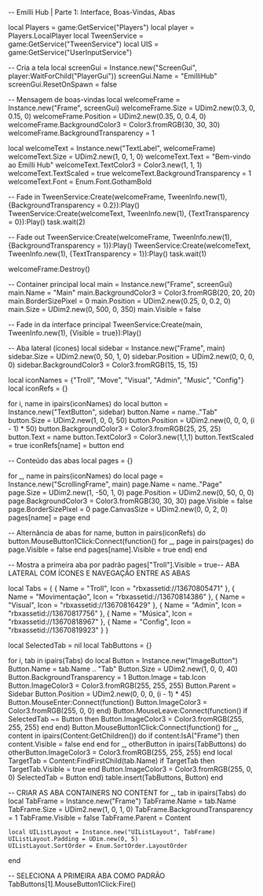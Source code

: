 -- Emilli Hub | Parte 1: Interface, Boas-Vindas, Abas

local Players = game:GetService("Players")
local player = Players.LocalPlayer
local TweenService = game:GetService("TweenService")
local UIS = game:GetService("UserInputService")

-- Cria a tela
local screenGui = Instance.new("ScreenGui", player:WaitForChild("PlayerGui"))
screenGui.Name = "EmilliHub"
screenGui.ResetOnSpawn = false

-- Mensagem de boas-vindas
local welcomeFrame = Instance.new("Frame", screenGui)
welcomeFrame.Size = UDim2.new(0.3, 0, 0.15, 0)
welcomeFrame.Position = UDim2.new(0.35, 0, 0.4, 0)
welcomeFrame.BackgroundColor3 = Color3.fromRGB(30, 30, 30)
welcomeFrame.BackgroundTransparency = 1

local welcomeText = Instance.new("TextLabel", welcomeFrame)
welcomeText.Size = UDim2.new(1, 0, 1, 0)
welcomeText.Text = "Bem-vindo ao Emilli Hub"
welcomeText.TextColor3 = Color3.new(1, 1, 1)
welcomeText.TextScaled = true
welcomeText.BackgroundTransparency = 1
welcomeText.Font = Enum.Font.GothamBold

-- Fade in
TweenService:Create(welcomeFrame, TweenInfo.new(1), {BackgroundTransparency = 0.2}):Play()
TweenService:Create(welcomeText, TweenInfo.new(1), {TextTransparency = 0}):Play()
task.wait(2)

-- Fade out
TweenService:Create(welcomeFrame, TweenInfo.new(1), {BackgroundTransparency = 1}):Play()
TweenService:Create(welcomeText, TweenInfo.new(1), {TextTransparency = 1}):Play()
task.wait(1)

welcomeFrame:Destroy()

-- Container principal
local main = Instance.new("Frame", screenGui)
main.Name = "Main"
main.BackgroundColor3 = Color3.fromRGB(20, 20, 20)
main.BorderSizePixel = 0
main.Position = UDim2.new(0.25, 0, 0.2, 0)
main.Size = UDim2.new(0, 500, 0, 350)
main.Visible = false

-- Fade in da interface principal
TweenService:Create(main, TweenInfo.new(1), {Visible = true}):Play()

-- Aba lateral (ícones)
local sidebar = Instance.new("Frame", main)
sidebar.Size = UDim2.new(0, 50, 1, 0)
sidebar.Position = UDim2.new(0, 0, 0, 0)
sidebar.BackgroundColor3 = Color3.fromRGB(15, 15, 15)

local iconNames = {"Troll", "Move", "Visual", "Admin", "Music", "Config"}
local iconRefs = {}

for i, name in ipairs(iconNames) do
	local button = Instance.new("TextButton", sidebar)
	button.Name = name.."Tab"
	button.Size = UDim2.new(1, 0, 0, 50)
	button.Position = UDim2.new(0, 0, 0, (i - 1) * 50)
	button.BackgroundColor3 = Color3.fromRGB(25, 25, 25)
	button.Text = name
	button.TextColor3 = Color3.new(1,1,1)
	button.TextScaled = true
	iconRefs[name] = button
end

-- Conteúdo das abas
local pages = {}

for _, name in pairs(iconNames) do
	local page = Instance.new("ScrollingFrame", main)
	page.Name = name.."Page"
	page.Size = UDim2.new(1, -50, 1, 0)
	page.Position = UDim2.new(0, 50, 0, 0)
	page.BackgroundColor3 = Color3.fromRGB(30, 30, 30)
	page.Visible = false
	page.BorderSizePixel = 0
	page.CanvasSize = UDim2.new(0, 0, 2, 0)
	pages[name] = page
end

-- Alternância de abas
for name, button in pairs(iconRefs) do
	button.MouseButton1Click:Connect(function()
		for _, page in pairs(pages) do page.Visible = false end
		pages[name].Visible = true
	end)
end

-- Mostra a primeira aba por padrão
pages["Troll"].Visible = true-- ABA LATERAL COM ÍCONES E NAVEGAÇÃO ENTRE AS ABAS

local Tabs = {
	{ Name = "Troll", Icon = "rbxassetid://13670805471" },
	{ Name = "Movimentação", Icon = "rbxassetid://13670814386" },
	{ Name = "Visual", Icon = "rbxassetid://13670816429" },
	{ Name = "Admin", Icon = "rbxassetid://13670817756" },
	{ Name = "Música", Icon = "rbxassetid://13670818967" },
	{ Name = "Config", Icon = "rbxassetid://13670819923" }
}

local SelectedTab = nil
local TabButtons = {}

for i, tab in ipairs(Tabs) do
	local Button = Instance.new("ImageButton")
	Button.Name = tab.Name .. "Tab"
	Button.Size = UDim2.new(1, 0, 0, 40)
	Button.BackgroundTransparency = 1
	Button.Image = tab.Icon
	Button.ImageColor3 = Color3.fromRGB(255, 255, 255)
	Button.Parent = Sidebar
	Button.Position = UDim2.new(0, 0, 0, (i - 1) * 45)
	Button.MouseEnter:Connect(function()
		Button.ImageColor3 = Color3.fromRGB(255, 0, 0)
	end)
	Button.MouseLeave:Connect(function()
		if SelectedTab ~= Button then
			Button.ImageColor3 = Color3.fromRGB(255, 255, 255)
		end
	end)
	Button.MouseButton1Click:Connect(function()
		for _, content in ipairs(Content:GetChildren()) do
			if content:IsA("Frame") then
				content.Visible = false
			end
		end
		for _, otherButton in ipairs(TabButtons) do
			otherButton.ImageColor3 = Color3.fromRGB(255, 255, 255)
		end
		local TargetTab = Content:FindFirstChild(tab.Name)
		if TargetTab then
			TargetTab.Visible = true
		end
		Button.ImageColor3 = Color3.fromRGB(255, 0, 0)
		SelectedTab = Button
	end)
	table.insert(TabButtons, Button)
end

-- CRIAR AS ABA CONTAINERS NO CONTENT
for _, tab in ipairs(Tabs) do
	local TabFrame = Instance.new("Frame")
	TabFrame.Name = tab.Name
	TabFrame.Size = UDim2.new(1, 0, 1, 0)
	TabFrame.BackgroundTransparency = 1
	TabFrame.Visible = false
	TabFrame.Parent = Content

	local UIListLayout = Instance.new("UIListLayout", TabFrame)
	UIListLayout.Padding = UDim.new(0, 5)
	UIListLayout.SortOrder = Enum.SortOrder.LayoutOrder
end

-- SELECIONA A PRIMEIRA ABA COMO PADRÃO
TabButtons[1].MouseButton1Click:Fire()
